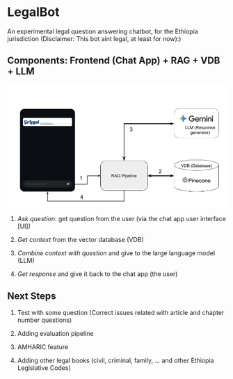 # LegalBot

An experimental legal question answering chatbot, for the Ethiopia jurisdiction (Disclaimer: This bot aint legal, at least for now):)

## Components: Frontend (Chat App) + RAG + VDB + LLM

![components and operation diagram](operation_diagram.png)

1. *Ask question*: get question from the user (via the chat app user interface [UI]) 

2. *Get context* from the vector database (VDB)

3. *Combine context with question* and give to the large language model (LLM)

4. *Get response* and give it back to the chat app (the user)


## Next Steps
1. Test with some question (Correct issues related with article and chapter number questions)

2. Adding evaluation pipeline

3. AMHARIC feature

4. Adding other legal books (civil, criminal, family, ... and other Ethiopia Legislative Codes)